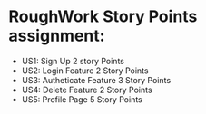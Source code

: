 # RoughWork Story Points assignment: 
- US1: Sign Up 2 story Points
- US2: Login Feature 2 Story Points
- US3: Autheticate Feature 3 Story Points
- US4: Delete Feature 2 Story Points
- US5: Profile Page 5 Story Points
